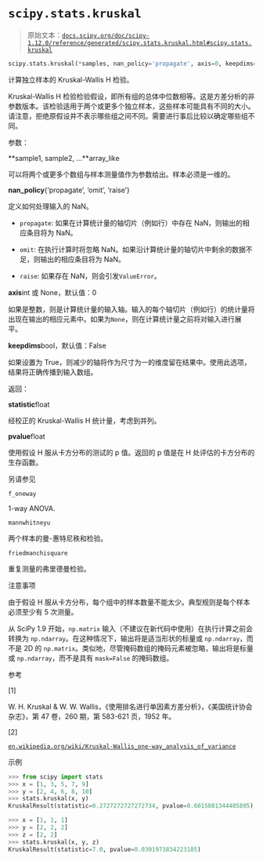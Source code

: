 # `scipy.stats.kruskal`

> 原始文本：[`docs.scipy.org/doc/scipy-1.12.0/reference/generated/scipy.stats.kruskal.html#scipy.stats.kruskal`](https://docs.scipy.org/doc/scipy-1.12.0/reference/generated/scipy.stats.kruskal.html#scipy.stats.kruskal)

```py
scipy.stats.kruskal(*samples, nan_policy='propagate', axis=0, keepdims=False)
```

计算独立样本的 Kruskal-Wallis H 检验。

Kruskal-Wallis H 检验检验假设，即所有组的总体中位数相等。这是方差分析的非参数版本。该检验适用于两个或更多个独立样本，这些样本可能具有不同的大小。请注意，拒绝原假设并不表示哪些组之间不同。需要进行事后比较以确定哪些组不同。

参数：

**sample1, sample2, …**array_like

可以将两个或更多个数组与样本测量值作为参数给出。样本必须是一维的。

**nan_policy**{‘propagate’, ‘omit’, ‘raise’}

定义如何处理输入的 NaN。

+   `propagate`: 如果在计算统计量的轴切片（例如行）中存在 NaN，则输出的相应条目将为 NaN。

+   `omit`: 在执行计算时将忽略 NaN。如果沿计算统计量的轴切片中剩余的数据不足，则输出的相应条目将为 NaN。

+   `raise`: 如果存在 NaN，则会引发`ValueError`。

**axis**int 或 None，默认值：0

如果是整数，则是计算统计量的输入轴。输入的每个轴切片（例如行）的统计量将出现在输出的相应元素中。如果为`None`，则在计算统计量之前将对输入进行展平。

**keepdims**bool，默认值：False

如果设置为 True，则减少的轴将作为尺寸为一的维度留在结果中。使用此选项，结果将正确传播到输入数组。

返回：

**statistic**float

经校正的 Kruskal-Wallis H 统计量，考虑到并列。

**pvalue**float

使用假设 H 服从卡方分布的测试的 p 值。返回的 p 值是在 H 处评估的卡方分布的生存函数。

另请参见

`f_oneway`

1-way ANOVA.

`mannwhitneyu`

两个样本的曼-惠特尼秩和检验。

`friedmanchisquare`

重复测量的弗里德曼检验。

注意事项

由于假设 H 服从卡方分布，每个组中的样本数量不能太少。典型规则是每个样本必须至少有 5 次测量。

从 SciPy 1.9 开始，`np.matrix` 输入（不建议在新代码中使用）在执行计算之前会转换为 `np.ndarray`。在这种情况下，输出将是适当形状的标量或 `np.ndarray`，而不是 2D 的 `np.matrix`。类似地，尽管掩码数组的掩码元素被忽略，输出将是标量或 `np.ndarray`，而不是具有 `mask=False` 的掩码数组。

参考

[1]

W. H. Kruskal & W. W. Wallis，《使用排名进行单因素方差分析》，《美国统计协会杂志》，第 47 卷，260 期，第 583-621 页，1952 年。

[2]

[`en.wikipedia.org/wiki/Kruskal-Wallis_one-way_analysis_of_variance`](https://en.wikipedia.org/wiki/Kruskal-Wallis_one-way_analysis_of_variance)

示例

```py
>>> from scipy import stats
>>> x = [1, 3, 5, 7, 9]
>>> y = [2, 4, 6, 8, 10]
>>> stats.kruskal(x, y)
KruskalResult(statistic=0.2727272727272734, pvalue=0.6015081344405895) 
```

```py
>>> x = [1, 1, 1]
>>> y = [2, 2, 2]
>>> z = [2, 2]
>>> stats.kruskal(x, y, z)
KruskalResult(statistic=7.0, pvalue=0.0301973834223185) 
```
